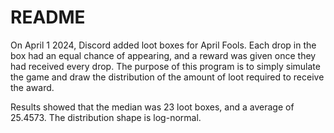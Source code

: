 # README
On April 1 2024, Discord added loot boxes for April Fools. Each drop in the box had an equal chance of appearing,
and a reward was given once they had received every drop. The purpose of this program 
is to simply simulate the game and draw the distribution of the amount of loot 
required to receive the award.

Results showed that the median was 23 loot boxes, and a average of 25.4573. The
distribution shape is log-normal.